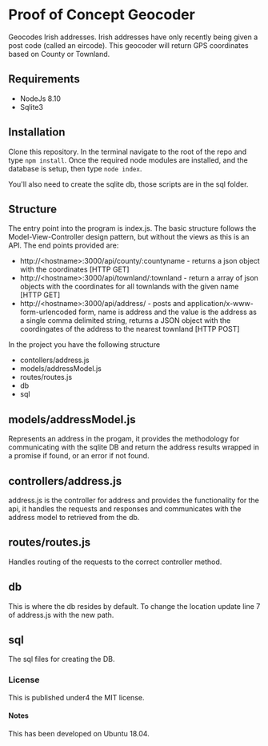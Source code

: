 # Proof of Concept Geocoder

Geocodes Irish addresses. Irish addresses have only recently being given a post code (called an eircode). This geocoder will return GPS coordinates based on County or Townland.

## Requirements
 - NodeJs 8.10
 - Sqlite3

 ## Installation
 Clone this repository. In the terminal navigate to the root of the repo and type `npm install`. 
 Once the required node modules are installed, and the database is setup, then type `node index`.

 You'll also need to create the sqlite db, those scripts are in the sql folder.

## Structure

The entry point into the program is index.js. The basic structure follows the Model-View-Controller design pattern, but without the views as this is an API. The end points provided are:
 - http://&lt;hostname&gt;:3000/api/county/:countyname - returns a json object with the coordinates [HTTP GET]
 - http://&lt;hostname&gt;:3000/api/townland/:townland - return a array of json objects with the coordinates for all townlands with the given name [HTTP GET]
 - http://&lt;hostname&gt;:3000/api/address/ - posts and application/x-www-form-urlencoded form, name is address and the value is the address as a single comma delimited string,     returns a JSON object with the coordingates of the address to the nearest townland [HTTP POST]

In the project you have the following structure
 - contollers/address.js
 - models/addressModel.js
 - routes/routes.js
 - db
 - sql

## models/addressModel.js
Represents an address in the progam, it provides the methodology for communicating with the sqlite DB and return the address results wrapped in a promise if found, or an error if not found.

## controllers/address.js
address.js is the controller for address and provides the functionality for the api, it handles the requests and responses and communicates with the address model to retrieved from the db.

## routes/routes.js 
Handles routing of the requests to the correct controller method.

## db
This is where the db resides by default. To change the location update line 7 of address.js with the new path.

## sql
The sql files for creating the DB.





### License
This is published under4 the MIT license.

 #### Notes
 This has been developed on Ubuntu 18.04. 
